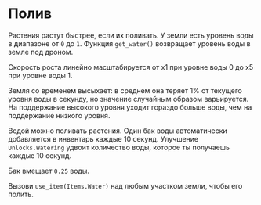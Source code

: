 # Полив
Растения растут быстрее, если их поливать. У земли есть уровень воды в диапазоне от `0` до `1`.
Функция `get_water()` возвращает уровень воды в земле под дроном.

Скорость роста линейно масштабируется от х1 при уровне воды 0 до х5 при уровне воды 1.

Земля со временем высыхает: в среднем она теряет 1% от текущего уровня воды в секунду, но значение случайным образом варьируется. На поддержание высокого уровня уходит гораздо больше воды, чем на поддержание низкого уровня.

Водой можно поливать растения. Один бак воды автоматически добавляется в инвентарь каждые 10 секунд.
Улучшение `Unlocks.Watering` удвоит количество воды, которое ты получаешь каждые 10 секунд.

Бак вмещает `0.25` воды.

Вызови `use_item(Items.Water)` над любым участком земли, чтобы его полить.